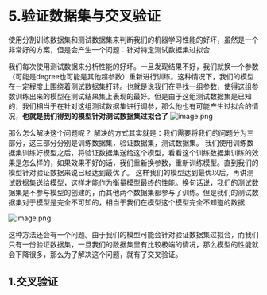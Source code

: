 # 5.验证数据集与交叉验证

使用分割训练数据集和测试数据集来判断我们的机器学习性能的好坏，虽然是一个非常好的方案，但是会产生一个问题：针对特定测试数据集过拟合

我们每次使用测试数据来分析性能的好坏。一旦发现结果不好，我们就换一个参数（可能是degree也可能是其他超参数）重新进行训练。这种情况下，我们的模型在一定程度上围绕着测试数据集打转。也就是说我们在寻找一组参数，使得这组参数训练出来的模型在测试结果集上表现的最好。但是由于这组测试数据集是已知的，我们相当于在针对这组测试数据集进行调参，那么他也有可能产生过拟合的情况，**也就是我们得到的模型针对测试数据集过拟合了**
![image.png](https://upload-images.jianshu.io/upload_images/7220971-3e45457bdc59eafb.png?imageMogr2/auto-orient/strip%7CimageView2/2/w/1240)

那么怎么解决这个问题呢？
解决的方式其实就是：我们需要将我们的问题分为三部分，这三部分分别是训练数据集，验证数据集，测试数据集。
我们使用训练数据集训练好模型之后，将验证数据集送给这个模型，看看这个训练数据集训练的效果是怎么样的，如果效果不好的话，我们重新换参数，重新训练模型。直到我们的模型针对验证数据来说已经达到最优了。
这样我们的模型达到最优以后，再讲测试数据集送给模型，这样才能作为衡量模型最终的性能。换句话说，我们的测试数据集是不参与模型的创建的，而其他两个数据集都参与了训练。但是我们的测试数据集对于模型是完全不可知的，相当于我们在模型这个模型完全不知道的数据

![image.png](https://upload-images.jianshu.io/upload_images/7220971-2f2d1b29d65dcf0b.png?imageMogr2/auto-orient/strip%7CimageView2/2/w/1240)

这种方法还会有一个问题。由于我们的模型可能会针对验证数据集过拟合，而我们只有一份验证数据集，一旦我们的数据集里有比较极端的情况，那么模型的性能就会下降很多，那么为了解决这个问题，就有了交叉验证。

## 1.交叉验证